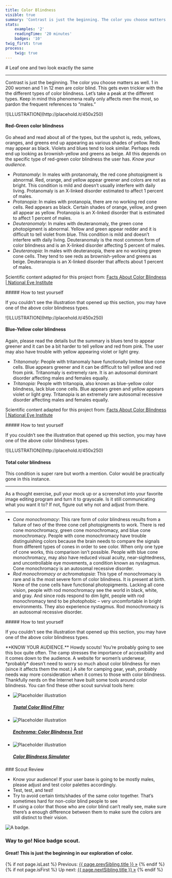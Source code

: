 ```yaml
---
title: Color Blindness
visible: true
summary: 'Contrast is just the beginning. The color you choose matters as well. 1 in 200 women and 1 in 12 men are color blind. This gets even trickier with the the different types of color blindness. Let’s take a peak at the different types. Keep in mind this phenomena really only affects men the most, so pardon the frequent references to “males.”'
stats:
    examples: '2'
    readingTime: '20 minutes'
    badges: '10'
twig_first: true
process:
    twig: true
---
```

<section>
<div class="container--content" markdown="1">
# Leaf one and two look exactly the same

---

Contrast is just the beginning. The color you choose matters as well. 1 in 200 women and 1 in 12 men are color blind. This gets even trickier with the the different types of color blindness. Let’s take a peak at the different types. Keep in mind this phenomena really only affects men the most, so pardon the frequent references to “males.”
</div>
</section>

<section>
<div class="container--content" markdown="1">

<div class="mt--90" markdown="1">
![ILLUSTRATION](http://placehold.it/450x250)
</div>

#### Red-Green color blindness

Go ahead and read about all of the types, but the upshot is, reds, yellows, oranges, and greens end up appearing as various shades of yellow. Reds may appear as black. Violets and blues tend to look similar. Perhaps reds end up looking as brownish-yellow and greens as beige. All this depends on the specific type of red-green color blindness the user has. *Know your audience.*

* *Protanomaly*: In males with protanomaly, the red cone photopigment is abnormal. Red, orange, and yellow appear greener and colors are not as bright. This condition is mild and doesn’t usually interfere with daily living. Protanomaly is an X-linked disorder estimated to affect 1 percent of males.
* *Protanopia*: In males with protanopia, there are no working red cone cells. Red appears as black. Certain shades of orange, yellow, and green all appear as yellow. Protanopia is an X-linked disorder that is estimated to affect 1 percent of males.
* *Deuteranomaly*: In males with deuteranomaly, the green cone photopigment is abnormal. Yellow and green appear redder and it is difficult to tell violet from blue. This condition is mild and doesn’t interfere with daily living. Deuteranomaly is the most common form of color blindness and is an X-linked disorder affecting 5 percent of males.
* *Deuteranopia*: In males with deuteranopia, there are no working green cone cells. They tend to see reds as brownish-yellow and greens as beige. Deuteranopia is an X-linked disorder that affects about 1 percent of males.

Scientific content adapted for this project from: [Facts About Color Blindness | National Eye Institute](https://nei.nih.gov/health/color_blindness/facts_about)
</div>
</section>

<section>
<div class="container--content section--marg">
<div class="box purple stripe" markdown="1">
##### How to test yourself

If you couldn’t see the illustration that opened up this section, you may have one of the above color blindness types.
</div>
</div>
</section>

<section>
<div class="container--content" markdown="1">

<div class="mt--90" markdown="1">
![ILLUSTRATION](http://placehold.it/450x250)
</div>

#### Blue-Yellow color blindness

Again, please read the details but the summary is blues tend to appear greener and it can be a bit harder to tell yellow and red from pink. The user may also have trouble with yellow appearing violet or light grey.

* *Tritanomaly*: People with tritanomaly have functionally limited blue cone cells. Blue appears greener and it can be difficult to tell yellow and red from pink. Tritanomaly is extremely rare. It is an autosomal dominant disorder affecting males and females equally.
* *Tritanopia:* People with tritanopia, also known as blue-yellow color blindness, lack blue cone cells. Blue appears green and yellow appears violet or light grey. Tritanopia is an extremely rare autosomal recessive disorder affecting males and females equally.

Scientific content adapted for this project from: [Facts About Color Blindness | National Eye Institute](https://nei.nih.gov/health/color_blindness/facts_about)
</div>
</section>

<section>
<div class="container--content section--marg">
<div class="box purple stripe" markdown="1">
##### How to test yourself

If you couldn’t see the illustration that opened up this section, you may have one of the above color blindness types.
</div>
</div>
</section>

<section>
<div class="container--content" markdown="1">

<div class="mt--90" markdown="1">
![ILLUSTRATION](http://placehold.it/450x250)
</div>

#### Total color blindness

This condition is super rare but worth a mention. Color would be practically gone in this instance.

---

As a thought exercise, pull your mock up or a screenshot into your favorite image editing program and turn it to grayscale. Is it still communicating what you want it to? If not, figure out why not and adjust from there.

---

* *Cone monochromacy*: This rare form of color blindness results from a failure of two of the three cone cell photopigments to work. There is red cone monochromacy, green cone monochromacy, and blue cone monochromacy. People with cone monochromacy have trouble distinguishing colors because the brain needs to compare the signals from different types of cones in order to see color. When only one type of cone works, this comparison isn’t possible. People with blue cone monochromacy, may also have reduced visual acuity, near-sightedness, and uncontrollable eye movements, a condition known as nystagmus. Cone monochromacy is an autosomal recessive disorder.
* *Rod monochromacy or achromatopsia*: This type of monochromacy is rare and is the most severe form of color blindness. It is present at birth. None of the cone cells have functional photopigments. Lacking all cone vision, people with rod monochromacy see the world in black, white, and gray. And since rods respond to dim light, people with rod monochromacy tend to be photophobic – very uncomfortable in bright environments. They also experience nystagmus. Rod monochromacy is an autosomal recessive disorder.

</div>
</section>

<section>
<div class="container--content section--marg">
<div class="box purple stripe" markdown="1">
##### How to test yourself

If you couldn’t see the illustration that opened up this section, you may have one of the above color blindness types.
</div>
</div>
</section>

<section>
<div class="container--content section--marg">
<div class="box purple stripe" markdown="1">
**KNOW YOUR AUDIENCE.** Howdy scouts! You’re probably going to see this box quite often. The camp stresses the importance of accessibility and it comes down to the audience. A website for women’s underwear, *probably* doesn’t need to worry so much about color blindness for men (since it affects them the most.) A site for camping gear, yeah, probably needs way more consideration when it comes to those with color blindness.
</div>
</div>
</section>

<section>
<div class="container--content" markdown="1">
Thankfully nerds on the Internet have built some tools around color blindness. You can find these other scout survival tools here:
</div>
</section>

<section>
<div class="container" markdown="1">
<ul class="flex-grid--gutters flex-wrap">
    <li class="col--width__four link--list-item">
        <img class="img--illustration" alt="Placeholder illustration" src="http://placehold.it/348x155">
        <div class="link--list-item__content">
            <h5><a href="https://www.toptal.com/designers/colorfilter/" target="_blank">Toptal Color Blind Filter</a></h5>
        </div>
    </li>
    <li class="col--width__four link--list-item">
        <img class="img--illustration" alt="Placeholder illustration" src="http://placehold.it/348x155">
        <div class="link--list-item__content">
            <h5><a href="http://enchroma.com/test/instructions/" target="_blank">Enchroma: Color Blindness Test</a></h5>
        </div>
    </li>
    <li class="col--width__four link--list-item">
        <img class="img--illustration" alt="Placeholder illustration" src="http://placehold.it/348x155">
        <div class="link--list-item__content">
            <h5><a href="http://www.color-blindness.com/coblis-color-blindness-simulator/" target="_blank">Color Blindness Simulator</a></h5>
        </div>
    </li>
<ul>
</div>
</section>


<section>
<div class="container--content" markdown="1">
### Scout Review

* Know your audience! If your user base is going to be mostly males, please adjust and test color palettes accordingly.
* Test, test, and test!
* Try to avoid certain tints/shades of the same color together. That’s sometimes hard for non-color blind people to see
* If using a color that those who are color blind can’t really see, make sure there’s a enough difference between them to make sure the colors are still distinct to their vision.
</div>
</section>

<section class="section--badge-cta section--badge-cta__yellow mt--60">
    <div class="container">
        <div class="flex-grid--gutters">
            <div class="col--width__three">
                <div class="badge--box">
                    <img class="img--badge badge--dispatch" alt="A badge." src="/user/pages/06.badge/color-blindness/color-blindness.png" data-section="vision" data-badge="colorBlindness">
                </div>
            </div>
            <div class="col--width__nine">
                <h3>Way to go! Nice badge scout.</h3>
                <h4>Great! This is just the beginning in our exploration of color.</h4>
                {% if not page.isLast %}
                    <span>Previous: </span><a href="{{ page.prevSibling.url }}">{{ page.prevSibling.title }} &raquo;</a>
                {% endif %}
                {% if not page.isFirst %}
                    <span>Up next: </span><a href="{{ page.nextSibling.url }}">{{ page.nextSibling.title }} &raquo;</a>
                {% endif %}
            </div>
        </div>
    </div>
</section>
